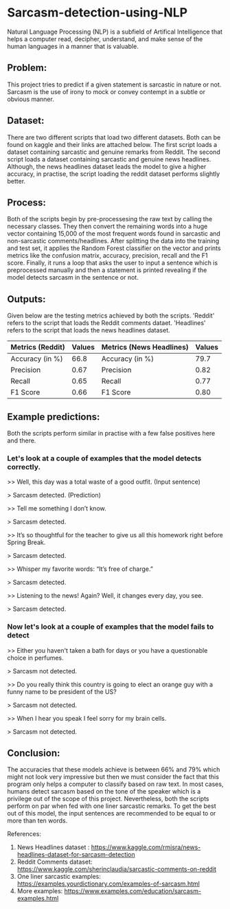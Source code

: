# Sarcasm-detection-using-NLP

Natural Language Processing (NLP) is a subfield of Artifical Intelligence that helps a computer read, decipher, understand, and make sense of the human languages in a manner that is valuable.

## Problem: 
This project tries to predict if a given statement is sarcastic in nature or not. Sarcasm is the use of irony to mock or convey contempt in a subtle or obvious manner.

## Dataset: 
There are two different scripts that load two different datasets. Both can be found on kaggle and their links are attached below. The first script loads a dataset containing sarcastic and genuine remarks from Reddit. The second script loads a dataset containing sarcastic and genuine news headlines. Although, the news headlines dataset leads the model to give a higher accuracy, in practise, the script loading the reddit dataset performs slightly better. 

## Process: 
Both of the scripts begin by pre-processesing the raw text by calling the necessary classes. They then convert the remaining words into a huge vector containing 15,000 of the most frequent words found in sarcastic and non-sarcastic comments/headlines. After splitting the data into the training and test set, it applies the Random Forest classifier on the vector and prints metrics like the confusion matrix, accuracy, precision, recall and the F1 score. Finally, it runs a loop that asks the user to input a sentence which is preprocessed manually and then a statement is printed revealing if the model detects sarcasm in the sentence or not. 

## Outputs:

Given below are the testing metrics achieved by both the scripts. 'Reddit' refers to the script that loads the Reddit comments dataet. 'Headlines' refers to the script that loads the news headlines dataset.

| Metrics (Reddit) | Values  | Metrics (News Headlines) | Values | 
| ---------------- | ------- | ------------------------ | ------ |
| Accuracy (in %)  | 66.8    | Accuracy (in %)          | 79.7   |
| Precision        | 0.67    | Precision                | 0.82   |
| Recall           | 0.65    | Recall                   | 0.77   |
| F1 Score         | 0.66    | F1 Score                 | 0.80   |

## Example predictions:

Both the scripts perform similar in practise with a few false positives here and there. 

### Let's look at a couple of examples that the model detects correctly.

&gt;&gt; Well, this day was a total waste of a good outfit. (Input sentence)

&gt; Sarcasm detected. (Prediction)

&gt;&gt; Tell me something I don’t know.

&gt; Sarcasm detected.

&gt;&gt; It’s so thoughtful for the teacher to give us all this homework right before Spring Break.

&gt; Sarcasm detected.

&gt;&gt; Whisper my favorite words: “It’s free of charge.”

&gt; Sarcasm detected.

&gt;&gt; Listening to the news! Again? Well, it changes every day, you see.

&gt; Sarcasm detected.

### Now let's look at a couple of examples that the model fails to detect 

&gt;&gt; Either you haven't taken a bath for days or you have a questionable choice in perfumes.

&gt; Sarcasm not detected.

&gt;&gt; Do you really think this country is going to elect an orange guy with a funny name to be president of the US?

&gt; Sarcasm not detected.

&gt;&gt; When I hear you speak I feel sorry for my brain cells.

&gt; Sarcasm not detected.

## Conclusion:
The accuracies that these models achieve is between 66% and 79% which might not look very impressive but then we must consider the fact that this program only helps a computer to classify based on raw text. In most cases, humans detect sarcasm based on the tone of the speaker which is a privilege out of the scope of this project. Nevertheless, both the scripts perform on par when fed with one liner sarcastic remarks. To get the best out of this model, the input sentences are recommended to be equal to or more than ten words.

References:

1) News Headlines dataset : https://www.kaggle.com/rmisra/news-headlines-dataset-for-sarcasm-detection
2) Reddit Comments dataset: https://www.kaggle.com/sherinclaudia/sarcastic-comments-on-reddit
3) One liner sarcastic examples: https://examples.yourdictionary.com/examples-of-sarcasm.html
4) More examples: https://www.examples.com/education/sarcasm-examples.html
